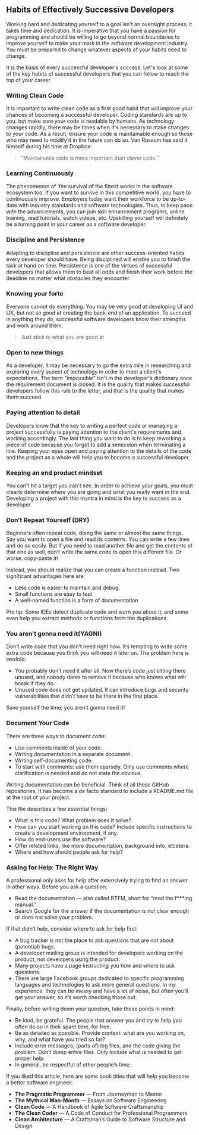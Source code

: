 ## Habits of Effectively Successive Developers

Working hard and dedicating yourself to a goal isn't an overnight process; it takes time and dedication. It is imperative that you have a passion for programming and should be willing to go beyond normal boundaries to improve yourself to make your mark in the software development industry. You must be prepared to change whatever aspects of your habits need to change.

It is the basis of every successful developer's success. Let's look at some of the key habits of successful developers that you can follow to reach the top of your career

### Writing Clean Code
It is important to write clean code as a first good habit that will improve your chances of becoming a successful developer. Coding standards are up to you, but make sure your code is readable by humans. As technology changes rapidly, there may be times when it's necessary to make changes to your code. As a result, ensure your code is maintainable enough so those who may need to modify it in the future can do so.
Van Rossum has said it himself during his time at Dropbox:
> “Maintainable code is more important than clever code.”

### Learning Continuously
The phenomenon of ‘the survival of the fittest works in the software ecosystem too. If you want to survive in this competitive world, you have to continuously improve. Employers today want their workforce to be up-to-date with industry standards and software technologies. Thus, to keep pace with the advancements, you can join skill enhancement programs, online training, read tutorials, watch videos, etc. Upskilling yourself will definitely be a turning point in your career as a software developer.

### Discipline and Persistence
Adapting to discipline and persistence are other success-oriented habits every developer should have. Being disciplined will enable you to finish the task at hand on time. Persistence is one of the virtues of successful developers that allows them to beat all odds and finish their work before the deadline no matter what obstacles they encounter.

### Knowing your forte
Everyone cannot do everything. You may be very good at developing UI and UX, but not so good at creating the back-end of an application. To succeed in anything they do, successful software developers know their strengths and work around them. 
> Just stick to what you are good at

### Open to new things
As a developer, it may be necessary to go the extra mile in researching and exploring every aspect of technology in order to meet a client's expectations. The term *"impossible"* isn't in the developer's dictionary once the requirement document is closed. It is the quality that makes successful developers follow this rule to the letter, and that is the quality that makes them succeed.

### Paying attention to detail
Developers know that the key to writing a perfect code or managing a project successfully is paying attention to the client's requirements and working accordingly. The last thing you want to do is to keep reworking a piece of code because you forgot to add a semicolon when terminating a line. Keeping your eyes open and paying attention to the details of the code and the project as a whole will help you to become a successful developer.

### Keeping an end product mindset
You can't hit a target you can't see. In order to achieve your goals, you must clearly determine where you are going and what you really want in the end. Developing a project with this mantra in mind is the key to success as a developer.

### Don’t Repeat Yourself (DRY)
Beginners often repeat code, doing the same or almost the same things. Say you want to open a file and read its contents. You can write a few lines and do so easily.
But if you need to read another file and get the contents of that one as well, don’t write the same code to open this different file. Or worse: copy-paste it!

Instead, you should realize that you can create a function instead. Two significant advantages here are:
- Less code is easier to maintain and debug.
- Small functions are easy to test
- A well-named function is a form of documentation

Pro tip: Some IDEs detect duplicate code and warn you about it, and some even help you extract methods or functions from the duplications.

### You aren’t gonna need it(YAGNI)
Don’t write code that you don’t need right now. It’s tempting to write some extra code because you think you will need it later on. The problem here is twofold.
- You probably don’t need it after all. Now there’s code just sitting there unused, and nobody dares to remove it because who knows what will break if they do.
- Unused code does not get updated. It can introduce bugs and security vulnerabilities that didn’t have to be there in the first place.

Save yourself the time; you aren’t gonna need it!

### Document Your Code
There are three ways to document code:
- Use comments inside of your code.
- Writing documentation in a separate document.
- Writing self-documenting code.
- To start with comments: use them sparsely. Only use comments where clarification is needed and do not state the obvious.

Writing documentation can be beneficial. Think of all those GitHub repositories. It has become a de facto standard to include a README.md file at the root of your project.

This file describes a few essential things:
- What is this code? What problem does it solve?
- How can you start working on this code? Include specific instructions to create a development environment, if any.
- How do end-users use the software?
- Offer related links, like more documentation, background info, etcetera.
- Where and how should people ask for help?

### Asking for Help: The Right Way
A professional only asks for help after extensively trying to find an answer in other ways. Before you ask a question:

- Read the documentation — also called RTFM, short for “read the f***ing manual.”
- Search Google for the answer if the documentation is not clear enough or does not solve your problem.

If that didn’t help, consider where to ask for help first:
- A bug tracker is not the place to ask questions that are not about (potential) bugs.
- A developer mailing group is intended for developers working on the product, not developers using the product.
- Many projects have a page instructing you how and where to ask questions.
- There are large Facebook groups dedicated to specific programming languages and technologies to ask more general questions. In my experience, they can be messy and have a lot of noise, but often you’ll get your answer, so it’s worth checking those out.

Finally, before writing down your question, take these points in mind:

- Be kind, be grateful. The people that answer you and try to help you often do so in their spare time, for free.
- Be as detailed as possible. Provide context: what are you working on, why, and what have you tried so far?
- Include error messages, (parts of) log files, and the code giving the problem. Don’t dump entire files. Only include what is needed to get proper help.
- In general, be respectful of other people’s time.



If you liked this article, here are some book titles that will help you become a better software engineer:

- **The Pragmatic Programmer** — From Journeyman to Master
- **The Mythical Man-Month** — Essays on Software Engineering
- **Clean Code** — A Handbook of Agile Software Craftsmanship
- **The Clean Coder** — A Code of Conduct for Professional Programmers
- **Clean Architecture** — A Craftsman’s Guide to Software Structure and Design






